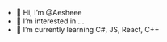 - 👋 Hi, I’m @Aesheee
- 👀 I’m interested in ...
- 🌱 I’m currently learning C#, JS, React, C++

<!---
Aesheee/Aesheee is a ✨ special ✨ repository because its `README.md` (this file) appears on your GitHub profile.
You can click the Preview link to take a look at your changes.
--->
